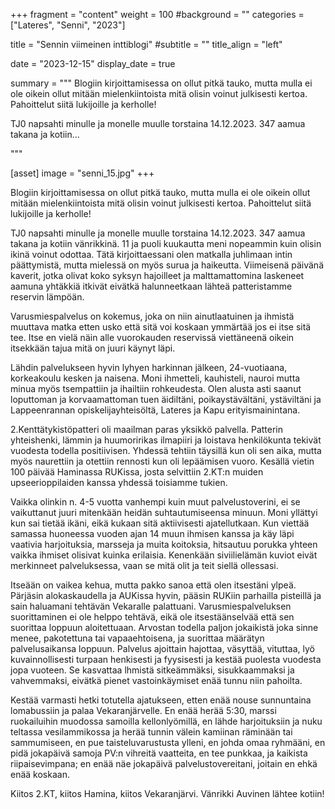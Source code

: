 +++
fragment = "content"
weight = 100
#background = ""
categories = ["Lateres", "Senni", "2023"]

title = "Sennin viimeinen inttiblogi"
#subtitle = ""
title_align = "left"

date = "2023-12-15"
display_date = true

summary = """
Blogiin kirjoittamisessa on ollut pitkä tauko, mutta mulla ei ole oikein ollut mitään mielenkiintoista mitä olisin voinut julkisesti kertoa. Pahoittelut siitä lukijoille ja kerholle!

TJ0 napsahti minulle ja monelle muulle torstaina 14.12.2023. 347 aamua takana ja kotiin...

"""

[asset]
image = "senni_15.jpg"
+++

Blogiin kirjoittamisessa on ollut pitkä tauko, mutta mulla ei ole oikein ollut mitään mielenkiintoista mitä olisin voinut julkisesti kertoa. Pahoittelut siitä lukijoille ja kerholle!

TJ0 napsahti minulle ja monelle muulle torstaina 14.12.2023. 347 aamua takana ja kotiin vänrikkinä. 11 ja puoli kuukautta meni nopeammin kuin olisin ikinä voinut odottaa. Tätä kirjoittaessani olen matkalla juhlimaan intin päättymistä, mutta mielessä on myös surua ja haikeutta. Viimeisenä päivänä kaverit, jotka olivat koko syksyn hajoilleet ja malttamattomina laskeneet aamuna yhtäkkiä itkivät eivätkä halunneetkaan lähteä patteristamme reservin lämpöän. 

Varusmiespalvelus on kokemus, joka on niin ainutlaatuinen ja ihmistä muuttava matka etten usko että sitä voi koskaan ymmärtää jos ei itse sitä tee. Itse en vielä näin alle vuorokauden reservissä viettäneenä oikein itsekkään tajua mitä on juuri käynyt läpi.

Lähdin palvelukseen hyvin lyhyen harkinnan jälkeen, 24-vuotiaana, korkeakoulu kesken ja naisena. Moni ihmetteli, kauhisteli, nauroi mutta minua myös tsempattiin ja ihailtiin rohkeudesta. Olen alusta asti saanut loputtoman ja korvaamattoman tuen äidiltäni, poikaystävältäni, ystäviltäni ja Lappeenrannan opiskelijayhteisöltä, Lateres ja Kapu erityismainintana. 

2.Kenttätykistöpatteri oli maailman paras yksikkö palvella. Patterin yhteishenki, lämmin ja huumoririkas ilmapiiri ja loistava henkilökunta tekivät vuodesta todella positiivisen. Yhdessä tehtiin täysillä kun oli sen aika, mutta myös naurettiin ja otettiin rennosti kun oli lepäämisen vuoro. Kesällä vietin 100 päivää Haminassa RUKissa, josta selvittiin 2.KT:n muiden upseerioppilaiden kanssa yhdessä toisiamme tukien.

Vaikka olinkin n. 4-5 vuotta vanhempi kuin muut palvelustoverini, ei se vaikuttanut juuri mitenkään heidän suhtautumiseensa minuun. Moni yllättyi kun sai tietää ikäni, eikä kukaan sitä aktiivisesti ajatellutkaan. Kun viettää samassa huoneessa vuoden ajan 14 muun ihmisen kanssa ja käy läpi vaativia harjoituksia, marsseja ja muita koitoksia, hitsautuu porukka yhteen vaikka ihmiset olisivat kuinka erilaisia. Kenenkään siviilielämän kuviot eivät merkinneet palveluksessa, vaan se mitä olit ja teit siellä ollessasi. 

Itseään on vaikea kehua, mutta pakko sanoa että olen itsestäni ylpeä. Pärjäsin alokaskaudella ja AUKissa hyvin, pääsin RUKiin parhailla pisteillä ja sain haluamani tehtävän Vekaralle palattuani. Varusmiespalveluksen suorittaminen ei ole helppo tehtävä, eikä ole itsestäänselvää että sen suorittaa loppuun aloitettuaan. Arvostan todella paljon jokaikistä joka sinne menee, pakotettuna tai vapaaehtoisena, ja suorittaa määrätyn palvelusaikansa loppuun. Palvelus ajoittain hajottaa, väsyttää, vituttaa, lyö kuvainnollisesti turpaan henkisesti ja fyysisesti ja kestää puolesta vuodesta jopa vuoteen. Se kasvattaa lhmistä sitkeämmäksi, sisukkaammaksi ja vahvemmaksi, eivätkä pienet vastoinkäymiset enää tunnu niin pahoilta.

Kestää varmasti hetki totutella ajatukseen, etten enää nouse sunnuntaina lomabussiin ja palaa Vekaranjärvelle. En enää herää 5:30, marssi ruokailuihin muodossa samoilla kellonlyömillä, en lähde harjoituksiin ja nuku teltassa vesilammikossa ja herää tunnin välein kamiinan räminään tai sammumiseen, en pue taisteluvarustusta ylleni, en johda omaa ryhmääni, en pidä jokapäivä samoja PV:n vihreitä vaatteita, en tee punkkaa, ja kaikista riipaisevimpana; en enää näe jokapäivä palvelustovereitani, joitain en ehkä enää koskaan.

Kiitos 2.KT, kiitos Hamina, kiitos Vekaranjärvi. Vänrikki Auvinen lähtee kotiin!